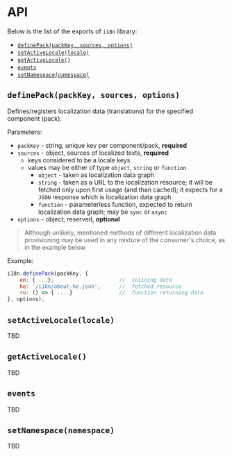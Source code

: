 # API

Below is the list of the exports of `i18n` library:
* [`definePack(packKey, sources, options)`](#define-pack)
* [`setActiveLocale(locale)`](#set-active)
* [`getActiveLocale()`](#get-active)
* [`events`](#events)
* [`setNamespace(namespace)`](#set-ns)

## <a id="define-pack">`definePack(packKey, sources, options)`</a>

Defines/registers localization data (translations) for the specified component (pack).

Parameters:
* `packKey` - string, unique key per component/pack, __required__
* `sources` - object, sources of localized texts, __required__
    * keys considered to be a locale keys
    * values may be either of type `object`, `string` or `function`
		* `object` - taken as localization data graph
		* `string` - taken as a URL to the localization resource; it will be fetched only upon first usage (and than cached); it expects for a `JSON` response which is localization data graph
		* `function` - parameterless function, expected to return localization data graph; may be `sync` or `async`
* `options` - object, reserved, __optional__

> Although unlikely, mentioned methods of different localization data provisioning may be used in any mixture of the consumer's choice, as in the example below.

Example:
```javascript
i18n.definePack(packKey, {
	en: { ...},                     //  inlining data
	he: '/i18n/about-he.json',      //  fetched resource
	ru: () => { ... }               //  function returning data
}, options);
```

## <a id="set-active">`setActiveLocale(locale)`</a>
TBD

## <a id="get-active">`getActiveLocale()`</a>
TBD

## <a id="events">`events`</a>
TBD

## <a id="set-ns">`setNamespace(namespace)`</a>
TBD